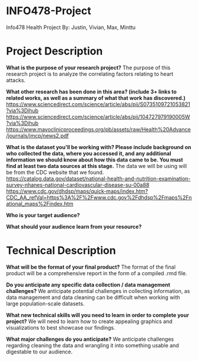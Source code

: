 # INFO478-Project
Info478 Health Project
By: Justin, Vivian, Max, Minttu

# Project Description

**What is the purpose of your research project?**
The purpose of this research project is to analyze the correlating factors relating to heart attacks.

**What other research has been done in this area? (include 3+ links to related works, as well as a summary of what that work has discovered.)**
https://www.sciencedirect.com/science/article/abs/pii/S0735109721053821?via%3Dihub
https://www.sciencedirect.com/science/article/abs/pii/104727979190005W?via%3Dihub
https://www.mayoclinicproceedings.org/pb/assets/raw/Health%20Advance/journals/jmcp/news2.pdf

**What is the dataset you'll be working with?  Please include background on who collected the data, where you accessed it, and any additional information we should know about how this data came to be. You must find at least two data sources at this stage.** 
The data we will be using will be from the CDC website that we found.
https://catalog.data.gov/dataset/national-health-and-nutrition-examination-survey-nhanes-national-cardiovascular-disease-su-00a88
https://www.cdc.gov/dhdsp/maps/quick-maps/index.htm?CDC_AA_refVal=https%3A%2F%2Fwww.cdc.gov%2Fdhdsp%2Fmaps%2Fnational_maps%2Findex.htm

**Who is your target audience?**

**What should your audience learn from your resource?**


# Technical Description

**What will be the format of your final product?**
The format of the final product will be a comprehensive report in the form of a compiled .rmd file.

**Do you anticipate any specific data collection / data management challenges?**
We anticipate potential challenges in collecting information, as data management and data cleaning can be difficult when working with large population-scale datasets.

**What new technical skills will you need to learn in order to complete your project?**
We will need to learn how to create appealing graphics and visualizations to best showcase our findings.

**What major challenges do you anticipate?**
We anticipate challenges regarding cleaning the data and wrangling it into something usable and digestable to our audience.

